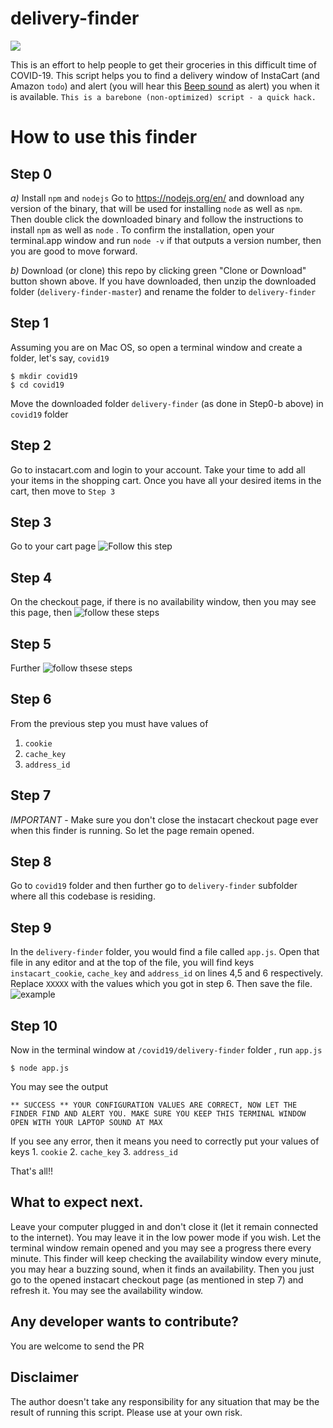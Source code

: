 # delivery-finder
![](
https://raw.githubusercontent.com/jvkumar/delivery-finder/master/assets/delivery-finder.png)

This is an effort to help people to get their groceries in this difficult time of COVID-19. This script helps you to find a delivery window of InstaCart (and Amazon `todo`) and alert (you will hear this [Beep sound](https://clyp.it/fjrsqftl) as alert) you when it is available. 
`This is a barebone (non-optimized) script - a quick hack.`

# How to use this finder
## Step 0
*a)* Install `npm` and `nodejs`
Go to https://nodejs.org/en/ and download any version of the binary, that will be used for installing `node` as well as `npm`. Then double click the downloaded binary and follow the instructions to install `npm` as well as `node` . To confirm the installation, open your terminal.app window and run `node -v` if that outputs a version number, then you are good to move forward.

*b)* Download (or clone) this repo by clicking green "Clone or Download" button shown above. If you have downloaded, then unzip the downloaded folder (`delivery-finder-master`) and rename the folder to `delivery-finder` 

## Step 1
Assuming you are on Mac OS, so open a terminal window and create a folder, let's say, `covid19` 
```
$ mkdir covid19
$ cd covid19
```
Move the downloaded folder `delivery-finder`  (as done in Step0-b above) in `covid19` folder

## Step 2
Go to instacart.com and login to your account. Take your time to add all your items in the shopping cart. Once you have all your desired items in the cart, then move to `Step 3`

## Step 3
Go to your cart page
![Follow this step](https://raw.githubusercontent.com/jvkumar/delivery-finder/master/assets/Step1.png)

## Step 4
On the checkout page, if there is no availability window, then you may see this page, then 
![follow these steps](
https://raw.githubusercontent.com/jvkumar/delivery-finder/master/assets/Step%202%20and%203.png)

## Step 5
Further 
![follow thsese steps](
https://github.com/jvkumar/delivery-finder/blob/master/assets/Step%204%20and%205.png)

## Step 6
From the previous step you must have values of
1. `cookie`
2. `cache_key`
3. `address_id`

## Step 7
*IMPORTANT* - Make sure you don't close the instacart checkout page ever when this finder is running. So let the page remain opened.

## Step 8
Go to `covid19` folder and then further go to `delivery-finder` subfolder where all this codebase is residing. 

## Step 9
In the `delivery-finder` folder, you would find a file called `app.js`. Open that file in any editor and at the top of the file, you will find keys `instacart_cookie`, `cache_key` and `address_id` on lines 4,5 and 6 respectively.
Replace `XXXXX` with the values which you got in step 6. Then save the file.
![example](https://raw.githubusercontent.com/jvkumar/delivery-finder/master/assets/config.png)

## Step 10
Now in the terminal window at `/covid19/delivery-finder` folder , run `app.js`
```
$ node app.js
```

You may see the output
```
** SUCCESS ** YOUR CONFIGURATION VALUES ARE CORRECT, NOW LET THE FINDER FIND AND ALERT YOU. MAKE SURE YOU KEEP THIS TERMINAL WINDOW OPEN WITH YOUR LAPTOP SOUND AT MAX
```

If you see any error, then it means you need to correctly put your values of keys 1. `cookie` 2. `cache_key` 3. `address_id`

That's all!!

## What to expect next.
Leave your computer plugged in and don't close it (let it remain connected to the internet). You may leave it in the low power mode if you wish. Let the terminal window remain opened and you may see a progress there every minute. This finder will keep checking the availability window every minute, you may hear a buzzing sound, when it finds an availability. Then you just go to the opened instacart checkout page (as mentioned in step 7) and refresh it. You may see the availability window.

## Any developer wants to contribute?
You are welcome to send the PR

## Disclaimer
The author doesn't take any responsibility for any situation that may be the result of running this script. Please use at your own risk.


